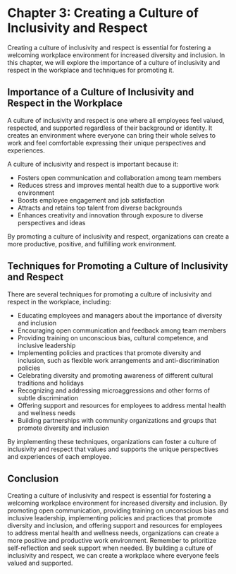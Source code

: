 Chapter 3: Creating a Culture of Inclusivity and Respect
========================================================

Creating a culture of inclusivity and respect is essential for fostering a welcoming workplace environment for increased diversity and inclusion. In this chapter, we will explore the importance of a culture of inclusivity and respect in the workplace and techniques for promoting it.

Importance of a Culture of Inclusivity and Respect in the Workplace
-------------------------------------------------------------------

A culture of inclusivity and respect is one where all employees feel valued, respected, and supported regardless of their background or identity. It creates an environment where everyone can bring their whole selves to work and feel comfortable expressing their unique perspectives and experiences.

A culture of inclusivity and respect is important because it:

* Fosters open communication and collaboration among team members
* Reduces stress and improves mental health due to a supportive work environment
* Boosts employee engagement and job satisfaction
* Attracts and retains top talent from diverse backgrounds
* Enhances creativity and innovation through exposure to diverse perspectives and ideas

By promoting a culture of inclusivity and respect, organizations can create a more productive, positive, and fulfilling work environment.

Techniques for Promoting a Culture of Inclusivity and Respect
-------------------------------------------------------------

There are several techniques for promoting a culture of inclusivity and respect in the workplace, including:

* Educating employees and managers about the importance of diversity and inclusion
* Encouraging open communication and feedback among team members
* Providing training on unconscious bias, cultural competence, and inclusive leadership
* Implementing policies and practices that promote diversity and inclusion, such as flexible work arrangements and anti-discrimination policies
* Celebrating diversity and promoting awareness of different cultural traditions and holidays
* Recognizing and addressing microaggressions and other forms of subtle discrimination
* Offering support and resources for employees to address mental health and wellness needs
* Building partnerships with community organizations and groups that promote diversity and inclusion

By implementing these techniques, organizations can foster a culture of inclusivity and respect that values and supports the unique perspectives and experiences of each employee.

Conclusion
----------

Creating a culture of inclusivity and respect is essential for fostering a welcoming workplace environment for increased diversity and inclusion. By promoting open communication, providing training on unconscious bias and inclusive leadership, implementing policies and practices that promote diversity and inclusion, and offering support and resources for employees to address mental health and wellness needs, organizations can create a more positive and productive work environment. Remember to prioritize self-reflection and seek support when needed. By building a culture of inclusivity and respect, we can create a workplace where everyone feels valued and supported.
